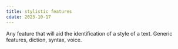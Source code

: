 ```yaml
---
title: stylistic features
cdate: 2023-10-17
---
```


Any feature that will aid the identification of a style of a text. Generic features, diction, syntax, voice.
